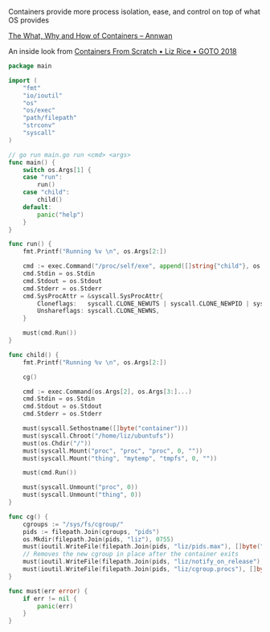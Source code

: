 ---
---

Containers provide more process isolation, ease, and control on top of what OS provides  

[The What, Why and How of Containers – Annwan](https://www.annwan.me/computers/what-why-how-containers/)

An inside look from [Containers From Scratch • Liz Rice • GOTO 2018](https://www.youtube.com/watch?v=8fi7uSYlOdc)

```go
package main

import (
	"fmt"
	"io/ioutil"
	"os"
	"os/exec"
	"path/filepath"
	"strconv"
	"syscall"
)

// go run main.go run <cmd> <args>
func main() {
	switch os.Args[1] {
	case "run":
		run()
	case "child":
		child()
	default:
		panic("help")
	}
}

func run() {
	fmt.Printf("Running %v \n", os.Args[2:])

	cmd := exec.Command("/proc/self/exe", append([]string{"child"}, os.Args[2:]...)...)
	cmd.Stdin = os.Stdin
	cmd.Stdout = os.Stdout
	cmd.Stderr = os.Stderr
	cmd.SysProcAttr = &syscall.SysProcAttr{
		Cloneflags:   syscall.CLONE_NEWUTS | syscall.CLONE_NEWPID | syscall.CLONE_NEWNS,
		Unshareflags: syscall.CLONE_NEWNS,
	}

	must(cmd.Run())
}

func child() {
	fmt.Printf("Running %v \n", os.Args[2:])

	cg()

	cmd := exec.Command(os.Args[2], os.Args[3:]...)
	cmd.Stdin = os.Stdin
	cmd.Stdout = os.Stdout
	cmd.Stderr = os.Stderr

	must(syscall.Sethostname([]byte("container")))
	must(syscall.Chroot("/home/liz/ubuntufs"))
	must(os.Chdir("/"))
	must(syscall.Mount("proc", "proc", "proc", 0, ""))
	must(syscall.Mount("thing", "mytemp", "tmpfs", 0, ""))

	must(cmd.Run())

	must(syscall.Unmount("proc", 0))
	must(syscall.Unmount("thing", 0))
}

func cg() {
	cgroups := "/sys/fs/cgroup/"
	pids := filepath.Join(cgroups, "pids")
	os.Mkdir(filepath.Join(pids, "liz"), 0755)
	must(ioutil.WriteFile(filepath.Join(pids, "liz/pids.max"), []byte("20"), 0700))
	// Removes the new cgroup in place after the container exits
	must(ioutil.WriteFile(filepath.Join(pids, "liz/notify_on_release"), []byte("1"), 0700))
	must(ioutil.WriteFile(filepath.Join(pids, "liz/cgroup.procs"), []byte(strconv.Itoa(os.Getpid())), 0700))
}

func must(err error) {
	if err != nil {
		panic(err)
	}
}
```